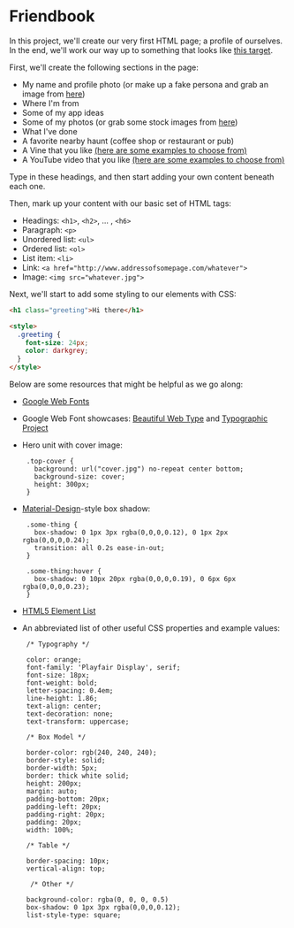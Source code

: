 # Friendbook

In this project, we'll create our very first HTML page; a profile of ourselves. In the end, we'll work our way up to something that looks like [this target](http://dsgn425-2016.github.io/friendbook-target/).

First, we'll create the following sections in the page:

 - My name and profile photo (or make up a fake persona and grab an image from [here](http://uifaces.com/authorized))
 - Where I'm from
 - Some of my app ideas
 - Some of my photos (or grab some stock images from [here](http://www.sitebuilderreport.com/stock-up))
 - What I've done
 - A favorite nearby haunt (coffee shop or restaurant or pub)
 - A Vine that you like [(here are some examples to choose from)](https://vine.co/Zach.King?mode=list)
 - A YouTube video that you like [(here are some examples to choose from)](https://www.youtube.com/watch?v=nCKkHqlx9dE)

Type in these headings, and then start adding your own content beneath each one.

Then, mark up your content with our basic set of HTML tags:

  - Headings: `<h1>`, `<h2>`, ... , `<h6>`
  - Paragraph: `<p>`
  - Unordered list: `<ul>`
  - Ordered list: `<ol>`
  - List item: `<li>`
  - Link: `<a href="http://www.addressofsomepage.com/whatever">`
  - Image: `<img src="whatever.jpg">`

Next, we'll start to add some styling to our elements with CSS:

```html
<h1 class="greeting">Hi there</h1>

<style>
  .greeting {
    font-size: 24px;
    color: darkgrey;
  }
</style>
```

Below are some resources that might be helpful as we go along:



 - [Google Web Fonts](https://www.google.com/fonts)
 - Google Web Font showcases: [Beautiful Web Type](http://hellohappy.org/beautiful-web-type) and [Typographic Project](http://femmebot.github.io/google-type/)

 - Hero unit with cover image:

        .top-cover {
          background: url("cover.jpg") no-repeat center bottom;
          background-size: cover;
          height: 300px;
        }

 - [Material-Design](https://www.google.com/design/spec/material-design/introduction.html)-style box shadow:

        .some-thing {
          box-shadow: 0 1px 3px rgba(0,0,0,0.12), 0 1px 2px rgba(0,0,0,0.24);
          transition: all 0.2s ease-in-out;
        }
        
        .some-thing:hover {
          box-shadow: 0 10px 20px rgba(0,0,0,0.19), 0 6px 6px rgba(0,0,0,0.23);
        }

 - [HTML5 Element List](https://developer.mozilla.org/en-US/docs/Web/HTML/Element)

 - An abbreviated list of other useful CSS properties and example values:

        /* Typography */
        
        color: orange;
        font-family: 'Playfair Display', serif;
        font-size: 18px;
        font-weight: bold;
        letter-spacing: 0.4em;
        line-height: 1.86;
        text-align: center;
        text-decoration: none;
        text-transform: uppercase;
        
        /* Box Model */
        
        border-color: rgb(240, 240, 240);
        border-style: solid;
        border-width: 5px;
        border: thick white solid;
        height: 200px;
        margin: auto;
        padding-bottom: 20px;
        padding-left: 20px;
        padding-right: 20px;
        padding: 20px;
        width: 100%;
        
        /* Table */
        
        border-spacing: 10px;
        vertical-align: top;
        
         /* Other */
        
        background-color: rgba(0, 0, 0, 0.5)
        box-shadow: 0 1px 3px rgba(0,0,0,0.12);
        list-style-type: square;
